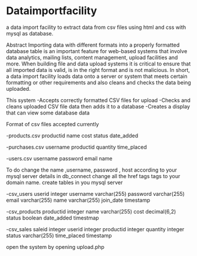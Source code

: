 # Dataimportfacility
a data import facility to extract data from csv files using html and css with mysql as database.

Abstract
Importing data with different formats into a properly formatted database table is an important feature for web-based systems that involve data analytics, mailing lists, content management, upload facilities and more. 
When building file and data upload systems it is critical to ensure that all imported data is valid, is in the right format and is not malicious. 
In short, a data import facility loads data onto a server or system that meets certain formatting or other requirements and also cleans and checks the data being uploaded. 

This system
-Accepts correctly formatted CSV files for upload
-Checks and cleans uploaded CSV file data then adds it to a database
-Creates a display that can view some database data

Format of csv files accepted currently

-products.csv
productid
name
cost
status
date_added

-purchases.csv
username
productid
quantity
time_placed

-users.csv
username
password
email
name

To do 
change the name ,username, password , host according to your mysql server details in db_connect
change  all the href tags tags to your domain name.
create tables in you mysql server

-csv_users
userid integer
username varchar(255)
password varchar(255)
email varchar(255)
name varchar(255)
join_date timestamp

-csv_products
productid integer
name varchar(255)
cost decimal(6,2)
status boolean
date_added timestmap

-csv_sales
saleid integer
userid integer
productid integer
quantity integer
status varchar(255)
time_placed timestamp

open the system by opening upload.php


